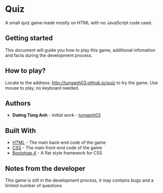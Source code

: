 # Quiz

A small quiz game made mostly on HTML with no JavaScript code used.

## Getting started

This document will guide you how to play this game, additional infomation and facts during the development process.

## How to play?

Locate to the address: http://tunganh03.github.io/quiz to try the game. Use mouse to play, no keyboard needed.

## Authors

* **Dương Tùng Anh** - *Initial work* - [tunganh03](https://github.com/tunganh03)

## Built With

* [HTML](https://vi.wikipedia.org/wiki/HTML) - The main back-end code of the game
* [CSS](https://vi.wikipedia.org/wiki/CSS) - The main front-end code of the game
* [Bootstrap 4](https://en.wikipedia.org/wiki/Bootstrap_(front-end_framework)) - A flat style framework for CSS

## Notes from the developer

This game is still in the development process, it may contains bugs and a limited number of questions
